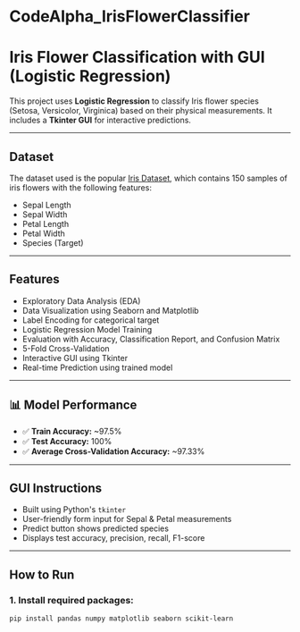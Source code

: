 # CodeAlpha_IrisFlowerClassifier
#  Iris Flower Classification with GUI (Logistic Regression)

This project uses **Logistic Regression** to classify Iris flower species (Setosa, Versicolor, Virginica) based on their physical measurements. It includes a **Tkinter GUI** for interactive predictions.

---

##  Dataset

The dataset used is the popular [Iris Dataset](https://www.kaggle.com/datasets/saurabh00007/iriscsv), which contains 150 samples of iris flowers with the following features:
- Sepal Length
- Sepal Width
- Petal Length
- Petal Width
- Species (Target)

---

##  Features

- Exploratory Data Analysis (EDA)
- Data Visualization using Seaborn and Matplotlib
- Label Encoding for categorical target
- Logistic Regression Model Training
- Evaluation with Accuracy, Classification Report, and Confusion Matrix
- 5-Fold Cross-Validation
- Interactive GUI using Tkinter
- Real-time Prediction using trained model

---

## 📊 Model Performance

- ✅ **Train Accuracy:** ~97.5%
- ✅ **Test Accuracy:** 100%
- ✅ **Average Cross-Validation Accuracy:** ~97.33%

---

##  GUI Instructions

- Built using Python's `tkinter`
- User-friendly form input for Sepal & Petal measurements
- Predict button shows predicted species
- Displays test accuracy, precision, recall, F1-score

---

##  How to Run

### 1. Install required packages:
```bash
pip install pandas numpy matplotlib seaborn scikit-learn
